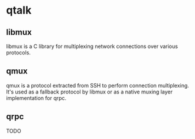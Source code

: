 # qtalk

## libmux

libmux is a C library for multiplexing network connections over various protocols.

## qmux

qmux is a protocol extracted from SSH to perform connection multiplexing. It's used as
a fallback protocol by libmux or as a native muxing layer implementation for qrpc.

## qrpc

TODO